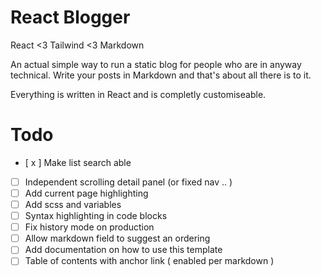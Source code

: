 # React Blogger
React <3 Tailwind <3 Markdown

An actual simple way to run a static blog for people who are in anyway technical.
Write your posts in Markdown and that's about all there is to it.

Everything is written in React and is completly customiseable.


# Todo
- [ x ] Make list search able
- [ ] Independent scrolling detail panel (or fixed nav .. )
- [ ] Add current page highlighting
- [ ] Add scss and variables
- [ ] Syntax highlighting in code blocks
- [ ] Fix history mode on production
- [ ] Allow markdown field to suggest an ordering 
- [ ] Add documentation on how to use this template
- [ ] Table of contents with anchor link ( enabled per markdown )